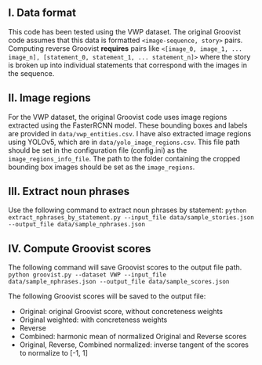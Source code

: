 ## I. Data format
This code has been tested using the VWP dataset. The original Groovist code assumes that this data is formatted `<image-sequence, story>` pairs.
Computing reverse Groovist **requires** pairs like `<[image_0, image_1, ... image_n], [statement_0, statement_1, ... statement_n]>` where the story is broken up into individual statements that correspond with the images in the sequence.

## II. Image regions
For the VWP dataset, the original Groovist code uses image regions extracted using the FasterRCNN model. These bounding boxes and labels are provided in `data/vwp_entities.csv`. I have also extracted image regions using YOLOv5, which are in `data/yolo_image_regions.csv`. This file path should be set in the configuration file (config.ini) as the `image_regions_info_file`. The path to the folder containing the cropped bounding box images should be set as the `image_regions`. 

## III. Extract noun phrases
Use the following command to extract noun phrases by statement:
`python extract_nphrases_by_statement.py --input_file data/sample_stories.json --output_file data/sample_nphrases.json`

## IV. Compute Groovist scores
The following command will save Groovist scores to the output file path.
`python groovist.py --dataset VWP --input_file data/sample_nphrases.json --output_file data/sample_scores.json`

The following Groovist scores will be saved to the output file:
- Original: original Groovist score, without concreteness weights
- Original weighted: with concreteness weights
- Reverse
- Combined: harmonic mean of normalized Original and Reverse scores
- Original, Reverse, Combined normalized: inverse tangent of the scores to normalize to [-1, 1]